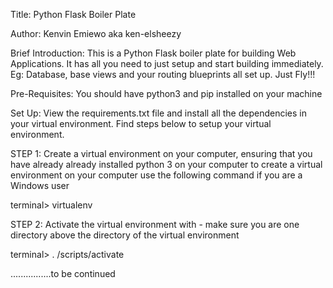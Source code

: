 Title: Python Flask Boiler Plate

Author: Kenvin Emiewo aka ken-elsheezy

Brief Introduction: This is a Python Flask boiler plate for building Web Applications.
					It has all you need to just setup and start building immediately.
					Eg: Database, base views and your routing blueprints all set up.
					Just Fly!!!
					

Pre-Requisites:  You should have python3 and pip installed on your machine

Set Up: View the requirements.txt file and install all the dependencies in your virtual environment.
		Find steps below to setup your virtual environment.
	
STEP 1: Create a virtual environment on your computer, ensuring that you have already already installed python 3 on your computer
to create a virtual environment on your computer use the following command if you are a Windows user

terminal> virtualenv <nameOfVirtualEnvironment> 

STEP 2: Activate the virtual environment with - make sure you are one directory above the directory of the virtual environment

terminal> . <nameOfVirtualEnvironment>/scripts/activate

................to be continued
